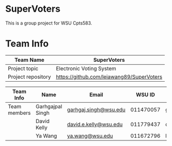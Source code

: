 # SuperVoters

This is a group project for WSU Cpts583.

# Team Info

| Team Name          | SuperVoters                                        |
| ------------------ | -------------------------------------------------- |
| Project topic      | Electronic Voting System                           |
| Project repository | https://github.com/leiawang89/SuperVoters |

| Team Info    | Name             | Email                 | WSU ID    | EECS Gitlab | Contact |
| ------------ | ---------------- | --------------------- | --------- | ----------- | ------- |
| Team members | Garhgajpal Singh | garhgaj.singh@wsu.edu | 011470057 | gargi79     |
|              | David Kelly      | david.e.kelly@wsu.edu | 011779437 | davidke1234 |
|              | Ya Wang          | ya.wang@wsu.edu       | 011672796 | leiawang89  | Yes     |

